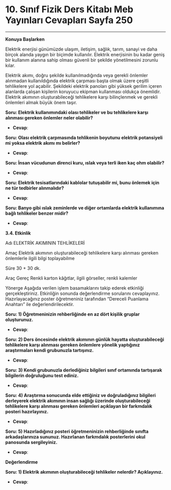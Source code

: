 # 10. Sınıf Fizik Ders Kitabı Meb Yayınları Cevapları Sayfa 250

---

**Konuya Başlarken**

Elektrik enerjisi günümüzde ulaşım, iletişim, sağlık, tarım, sanayi ve daha birçok alanda yaygın bir biçimde kullanılır. Elektrik enerjisinin bu kadar geniş bir kullanım alanına sahip olması güvenli bir şekilde yönetilmesini zorunlu kılar.

 Elektrik akımı, doğru şekilde kullanılmadığında veya gerekli önlemler alınmadan kullanıldığında elektrik çarpması başta olmak üzere çeşitli tehlikelere yol açabilir. Şekildeki elektrik panoları gibi yüksek gerilim içeren alanlarda çalışan kişilerin koruyucu ekipman kullanması oldukça önemlidir. Elektrik akımının oluşturabileceği tehlikelere karşı bilinçlenmek ve gerekli önlemleri almak büyük önem taşır.

**Soru: Elektrik kullanımındaki olası tehlikeler ve bu tehlikelere karşı alınması gereken önlemler neler olabilir?**

-   **Cevap**:

**Soru: Olası elektrik çarpmasında tehlikenin boyutunu elektrik potansiyeli mi yoksa elektrik akımı mı belirler?**

-   **Cevap**:

**Soru: İnsan vücudunun direnci kuru, ıslak veya terli iken kaç ohm olabilir?**

-   **Cevap**:

**Soru: Elektrik tesisatlarındaki kablolar tutuşabilir mi, bunu önlemek için ne tür tedbirler alınmalıdır?**

-   **Cevap**:

**Soru: Banyo gibi ıslak zeminlerde ve diğer ortamlarda elektrik kullanımına bağlı tehlikeler benzer midir?**

-   **Cevap**:

**3.4. Etkinlik**

Adı ELEKTRİK AKIMININ TEHLİKELERİ

 Amaç Elektrik akımının oluşturabileceği tehlikelere karşı alınması gereken önlemlerle ilgili bilgi toplayabilme

 Süre 30 + 30 dk.

 Araç Gereç Renkli karton kâğıtlar, ilgili görseller, renkli kalemler

 Yönerge Aşağıda verilen işlem basamaklarını takip ederek etkinliği gerçekleştiriniz. Etkinliğin sonunda değerlendirme sorularını cevaplayınız. Hazırlayacağınız poster öğretmeniniz tarafından “Dereceli Puanlama Anahtarı” ile değerlendirilecektir.

**Soru: 1) Öğretmeninizin rehberliğinde en az dört kişilik gruplar oluşturunuz.**

-   **Cevap**:

**Soru: 2) Ders öncesinde elektrik akımının günlük hayatta oluşturabileceği tehlikelere karşı alınması gereken önlemlere yönelik yaptığınız araştırmaları kendi grubunuzla tartışınız.**

-   **Cevap**:

**Soru: 3) Kendi grubunuzla derlediğiniz bilgileri sınıf ortamında tartışarak bilgilerin doğruluğunu test ediniz.**

-   **Cevap**:

**Soru: 4) Araştırma sonucunda elde ettiğiniz ve doğruladığınız bilgileri derleyerek elektrik akımının insan sağlığı üzerinde oluşturabileceği tehlikelere karşı alınması gereken önlemleri açıklayan bir farkmdalık posteri hazırlayınız.**

-   **Cevap**:

**Soru: 5) Hazırladığınız posteri öğretmeninizin rehberliğinde sınıfta arkadaşlarınıza sununuz. Hazırlanan farkmdalık posterlerini okul panosunda sergileyiniz.**

-   **Cevap**:

**Değerlendirme**

**Soru: 1) Elektrik akımının oluşturabileceği tehlikeler nelerdir? Açıklayınız.**

-   **Cevap**: